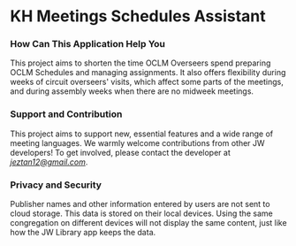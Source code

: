 # KH Meetings Schedules Assistant

### How Can This Application Help You
This project aims to shorten the time OCLM Overseers spend preparing OCLM Schedules and managing assignments. It also offers flexibility during weeks of circuit overseers' visits, which affect some parts of the meetings, and during assembly weeks when there are no midweek meetings.


### Support and Contribution 
This project aims to support new, essential features and a wide range of meeting languages. We warmly welcome contributions from other JW developers! To get involved, please contact the developer at *jeztan12@gmail.com*.

### Privacy and Security
Publisher names and other information entered by users are not sent to cloud storage. This data is stored on their local devices.  Using the same congregation on different devices will not display the same content, just like how the JW Library app keeps the data.
